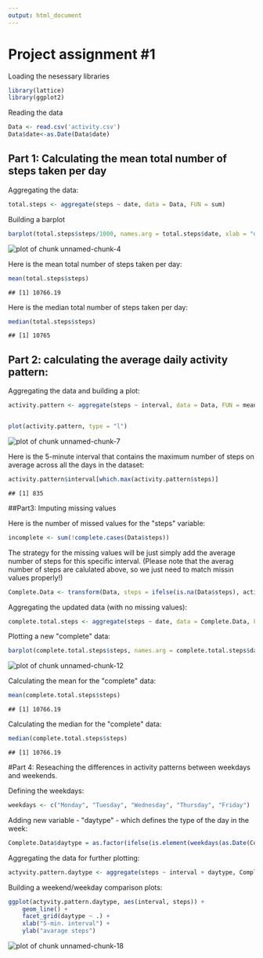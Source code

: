 ```yaml
---
output: html_document
---
```

# Project assignment #1


Loading the nesessary libraries


```r
library(lattice)
library(ggplot2)
```


Reading the data


```r
Data <- read.csv('activity.csv')
Data$date<-as.Date(Data$date)
```


## Part 1: Calculating the mean total number of steps taken per day

Aggregating the data:

```r
total.steps <- aggregate(steps ~ date, data = Data, FUN = sum)
```

Building a barplot

```r
barplot(total.steps$steps/1000, names.arg = total.steps$date, xlab = "date", ylab = "steps*1000,")
```

![plot of chunk unnamed-chunk-4](figure/unnamed-chunk-4-1.png) 

Here is the mean total number of steps taken per day:

```r
mean(total.steps$steps)
```

```
## [1] 10766.19
```

Here is the median total number of steps taken per day:

```r
median(total.steps$steps)
```

```
## [1] 10765
```


## Part 2: calculating the average daily activity pattern:

Aggregating the data and building a plot:

```r
activity.pattern <- aggregate(steps ~ interval, data = Data, FUN = mean)


plot(activity.pattern, type = "l")
```

![plot of chunk unnamed-chunk-7](figure/unnamed-chunk-7-1.png) 

Here is the 5-minute interval that contains the maximum number of steps on average across all the days in the dataset:

```r
activity.pattern$interval[which.max(activity.pattern$steps)]
```

```
## [1] 835
```


##Part3: Imputing missing values

Here is the number of missed values for the "steps" variable:

```r
incomplete <- sum(!complete.cases(Data$steps))
```

The strategy for the missing values will be just simply add the average number of steps for this specific interval. (Please note that the averag number of steps are calulated above, so we just need to match missin values properly!)


```r
Complete.Data <- transform(Data, steps = ifelse(is.na(Data$steps), activity.pattern$steps[match(Data$interval, activity.pattern$interval)], Data$steps))
```

Aggregating the updated data (with no missing values):

```r
complete.total.steps <- aggregate(steps ~ date, data = Complete.Data, FUN = sum)
```

Plotting a new "complete" data:

```r
barplot(complete.total.steps$steps, names.arg = complete.total.steps$date, xlab = "date", ylab = "steps")
```

![plot of chunk unnamed-chunk-12](figure/unnamed-chunk-12-1.png) 

Calculating the mean for the "complete" data:

```r
mean(complete.total.steps$steps)
```

```
## [1] 10766.19
```

Calculating the median for the "complete" data:

```r
median(complete.total.steps$steps)
```

```
## [1] 10766.19
```



#Part 4: Reseaching the differences in activity patterns between weekdays and weekends.

Defining the weekdays:

```r
weekdays <- c("Monday", "Tuesday", "Wednesday", "Thursday", "Friday")
```


Adding new variable - "daytype" - which defines the type of the day in the week:

```r
Complete.Data$daytype = as.factor(ifelse(is.element(weekdays(as.Date(Complete.Data$date)),weekdays), "Weekday", "Weekend"))
```

Aggregating the data for further plotting:

```r
actyvity.pattern.daytype <- aggregate(steps ~ interval + daytype, Complete.Data, mean)
```

Building a weekend/weekday comparison plots:

```r
ggplot(actyvity.pattern.daytype, aes(interval, steps)) + 
    geom_line() + 
    facet_grid(daytype ~ .) +
    xlab("5-min. interval") + 
    ylab("avarage steps")
```

![plot of chunk unnamed-chunk-18](figure/unnamed-chunk-18-1.png) 
